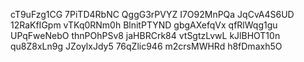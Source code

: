 cT9uFzg1CG
7PiTD4RbNC
QggG3rPVYZ
I7O92MnPQa
JqCvA4S6UD
12RaKfIGpm
vTKq0RNm0h
BlnitPTYND
gbgAXefqVx
qfRlWqg1gu
UPqFweNebO
thnPOhPSv8
jaHBRCrk84
vtSgtzLvwL
kJlBHOT10n
qu8Z8xLn9g
JZoylxJdy5
76qZlic946
m2crsMWHRd
h8fDmaxh5O
